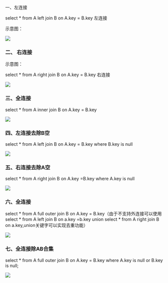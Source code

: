 一、左连接

select * from A left join B on A.key = B.key 左连接

示意图：

![](https://github.com/heartccace/mysql/tree/master/images/左连接.jpg)

### 二、 右连接 

示意图：

select * from A right join B on A.key = B.key 右连接

![](https://github.com/heartccace/mysql/tree/master/images/右连接.jpg)

### 三、全连接

select * from A inner join B on A.key = B.key

![](https://github.com/heartccace/mysql/tree/master/images/内连接.jpg)

### 四、左连接去除B空

select * from A left join B on A.key = B.key where B.key is null

![](https://github.com/heartccace/mysql/tree/master/images/左连接去除B空.jpg)

### 五、右连接去除A空

select * from A right join B on A.key =B.key where A.key is null

![](https://github.com/heartccace/mysql/tree/master/images/右连接去除A空.jpg)

### 六、全连接

select * from A full outer join B on A.key = B.key（由于不支持外连接可以使用 select * from A left join B on a.key =b.key union select * from A right join B on a.key,union关键字可以实现去重功能）

![](https://github.com/heartccace/mysql/tree/master/images/全连接.jpg)

### 七、全连接除AB合集

select * from A full outer join B on A.key = B.key where A.key is null  or B.key is null;

![](https://github.com/heartccace/mysql/tree/master/images/全连接去除AB合.jpg)